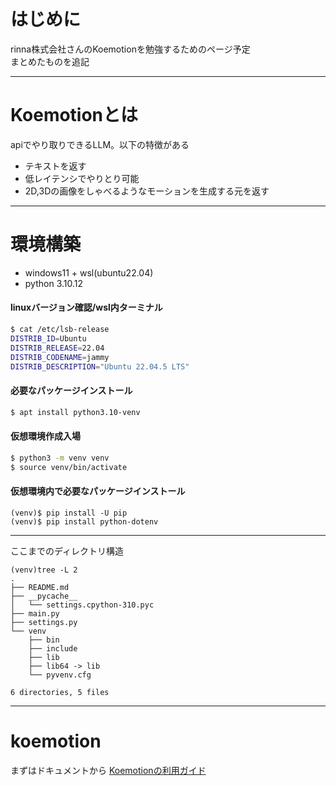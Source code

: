 # はじめに
rinna株式会社さんのKoemotionを勉強するためのページ予定  
まとめたものを追記

---
# Koemotionとは

apiでやり取りできるLLM。以下の特徴がある
- テキストを返す
- 低レイテンシでやりとり可能
- 2D,3Dの画像をしゃべるようなモーションを生成する元を返す

---
# 環境構築
- windows11 + wsl(ubuntu22.04)
- python 3.10.12

#### linuxバージョン確認/wsl内ターミナル
```bash
$ cat /etc/lsb-release
DISTRIB_ID=Ubuntu
DISTRIB_RELEASE=22.04
DISTRIB_CODENAME=jammy
DISTRIB_DESCRIPTION="Ubuntu 22.04.5 LTS"
```

#### 必要なパッケージインストール
```bash
$ apt install python3.10-venv
```

#### 仮想環境作成入場
```bash
$ python3 -m venv venv
$ source venv/bin/activate
```
#### 仮想環境内で必要なパッケージインストール
```
(venv)$ pip install -U pip
(venv)$ pip install python-dotenv
```



---
ここまでのディレクトリ構造
```
(venv)tree -L 2
.
├── README.md
├── __pycache__
│   └── settings.cpython-310.pyc
├── main.py
├── settings.py
└── venv
    ├── bin
    ├── include
    ├── lib
    ├── lib64 -> lib
    └── pyvenv.cfg

6 directories, 5 files
```
---

# koemotion
まずはドキュメントから
[Koemotionの利用ガイド](https://koemotion.rinna.co.jp/guide)


